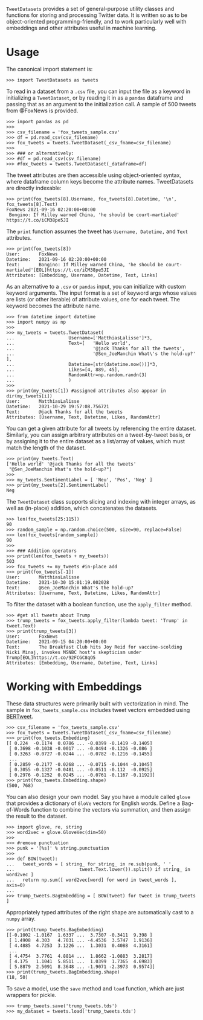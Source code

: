 ``TweetDatasets`` provides a set of general-purpose utility classes and functions for storing and processing Twitter data. It is written so as to be object-oriented programming-friendly, and to work particularly well with embeddings and other attributes useful in machine learning.

Usage
===========
The canonical import statement is:
~~~
>>> import TweetDatasets as tweets
~~~
To read in a dataset from a ``.csv`` file, you can input the file as a keyword in initializing a ``TweetDataset``, or by reading it in as a ``pandas`` dataframe and passing that as an argument to the initialization call. A sample of 500 tweets from @FoxNews is provided.
~~~
>>> import pandas as pd
>>> 
>>> csv_filename = 'fox_tweets_sample.csv'
>>> df = pd.read_csv(csv_filename)
>>> fox_tweets = tweets.TweetDataset(_csv_fname=csv_filename)
>>> 
>>> ### or alternatively:
>>> #df = pd.read_csv(csv_filename)
>>> #fox_tweets = tweets.TweetDataset(_dataframe=df)
~~~
The tweet attributes are then accessible using object-oriented syntax, where dataframe column keys become the attribute names. TweetDatasets are directly indexable:
~~~
>>> print(fox_tweets[8].Username, fox_tweets[8].Datetime, '\n', fox_tweets[8].Text)
FoxNews 2021-09-16 02:20:00+00:00 
 Bongino: If Milley warned China, 'he should be court-martialed'
https://t.co/iCM38pe5JI
~~~
The ``print`` function assumes the tweet has ``Username, Datetime,`` and ``Text`` attributes.
~~~
>>> print(fox_tweets[8])
User:		FoxNews 
Datetime:	2021-09-16 02:20:00+00:00
Text:		Bongino: If Milley warned China, 'he should be court-martialed'[EOL]https://t.co/iCM38pe5JI
Attributes:	[Embedding, Username, Datetime, Text, Links] 
~~~
As an alternative to a ``.csv`` or ``pandas`` input, you can initialize with custom keyword arguments. The input format is a set of keyword args whose values are lists (or other iterable) of attribute values, one for each tweet. The keyword becomes the attribute name.
~~~
>>> from datetime import datetime
>>> import numpy as np
>>> 
>>> my_tweets = tweets.TweetDataset(
...                    Username=['MatthiasLalisse']*3, 
...                    Text=[   'Hello world', 
...                             '@jack Thanks for all the tweets', 
...                             '@Sen_JoeManchin What\'s the hold-up?' ], 
...                    Datetime=[str(datetime.now())]*3, 
...                    Likes=[4, 889, 45], 
...                    RandomAttr=np.random.randn(3)
...                    )
>>> 
>>> print(my_tweets[1]) #assigned attributes also appear in dir(my_tweets[i])
User:		MatthiasLalisse 
Datetime:	2021-10-29 19:57:08.756721
Text:		@jack Thanks for all the tweets
Attributes:	[Username, Text, Datetime, Likes, RandomAttr] 
~~~
You can get a given attribute for all tweets by referencing the entire dataset. Similarly, you can assign arbitrary attributes on a tweet-by-tweet basis, or by assigning it to the entire dataset as a list/array of values, which must match the length of the dataset.
~~~
>>> print(my_tweets.Text)
['Hello world' '@jack Thanks for all the tweets'
 "@Sen_JoeManchin What's the hold-up?"]
>>> 
>>> my_tweets.SentimentLabel = [ 'Neu', 'Pos', 'Neg' ]
>>> print(my_tweets[2].SentimentLabel)
Neg
~~~
The ``TweetDataset`` class supports slicing and indexing with integer arrays, as well as (in-place) addition, which concatenates the datasets.
~~~
>>> len(fox_tweets[25:115])
90
>>> random_sample = np.random.choice(500, size=90, replace=False)
>>> len(fox_tweets[random_sample])
90
>>> 
>>> ### Addition operators
>>> print(len(fox_tweets + my_tweets))
503
>>> fox_tweets += my_tweets	#in-place add
>>> print(fox_tweets[-1])
User:		MatthiasLalisse 
Datetime:	2021-10-30 15:01:19.002028
Text:		@Sen_JoeManchin What's the hold-up?
Attributes:	[Username, Text, Datetime, Likes, RandomAttr] 
~~~
To filter the dataset with a boolean function, use the ``apply_filter`` method.
~~~
>>> #get all tweets about Trump
>>> trump_tweets = fox_tweets.apply_filter(lambda tweet: 'Trump' in tweet.Text)
>>> print(trump_tweets[3])
User:		FoxNews 
Datetime:	2021-09-15 04:20:00+00:00
Text:		The Breakfast Club hits Joy Reid for vaccine-scolding Nicki Minaj, invokes MSNBC host's skepticism under Trump[EOL]https://t.co/92FCGC8qO5
Attributes:	[Embedding, Username, Datetime, Text, Links]
~~~

Working with Embeddings
=============================
These data structures were primarily built with vectorization in mind. The sample in ``fox_tweets_sample.csv`` includes tweet vectors embedded using [BERTweet](https://github.com/VinAIResearch/BERTweet).
~~~
>>> csv_filename = 'fox_tweets_sample.csv'
>>> fox_tweets = tweets.TweetDataset(_csv_fname=csv_filename)
>>> print(fox_tweets.Embedding)
[[ 0.224  -0.1174  0.0786 ... -0.0399 -0.1419 -0.1405]
 [ 0.3698 -0.1038 -0.0017 ... -0.0494 -0.1326 -0.086 ]
 [ 0.3263 -0.0727 -0.0244 ... -0.0782 -0.1216 -0.1455]
 ...
 [ 0.2859 -0.2177 -0.0268 ... -0.0715 -0.1044 -0.1045]
 [ 0.3055 -0.1327 -0.0481 ... -0.0511 -0.112  -0.0925]
 [ 0.2976 -0.1252  0.0245 ... -0.0761 -0.1167 -0.1192]]
>>> print(fox_tweets.Embedding.shape)
(500, 768)
~~~
You can also design your own model. Say you have a module called ``glove`` that provides a dictionary of ``GloVe`` vectors for English words. Define a Bag-of-Words function to combine the vectors via summation, and then assign the result to the dataset.
~~~
>>> import glove, re, string
>>> word2vec = glove.GloveVec(dim=50)
>>> 
>>> #remove punctuation
>>> punk = '[%s]' % string.punctuation
>>> 
>>> def BOW(tweet):
...   tweet_words = [ string_ for string_ in re.sub(punk, ' ', 
...                        tweet.Text.lower()).split() if string_ in word2vec ]
...   return np.sum([ word2vec[word] for word in tweet_words ], axis=0)
... 
>>> trump_tweets.BagEmbedding = [ BOW(tweet) for tweet in trump_tweets ]
~~~
Appropriately typed attributes of the right shape are automatically cast to a ``numpy`` array.
~~~
>>> print(trump_tweets.BagEmbedding)
[[-0.1002 -1.0167  1.6337 ...  3.7307 -0.3411  9.398 ]
 [ 1.4908  4.303   4.7031 ... -4.4536  3.5747  1.9136]
 [ 4.4885  4.7253  3.1226 ...  1.3031  0.4088  4.3161]
 ...
 [ 4.4754  3.7761  4.8814 ...  1.8662 -1.0883  3.2817]
 [ 4.175   1.1041  5.8511 ...  1.0399  1.7365  4.6983]
 [ 5.8879  2.5091  8.3648 ... -1.9071 -2.3973  0.9574]]
>>> print(trump_tweets.BagEmbedding.shape)
(18, 50)
~~~
To save a model, use the ``save`` method and ``load`` function, which are just wrappers for pickle.
~~~
>>> trump_tweets.save('trump_tweets.tds')
>>> my_dataset = tweets.load('trump_tweets.tds')
~~~

